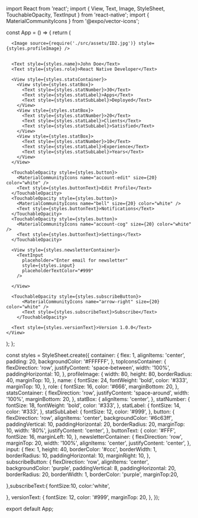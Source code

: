 import React from 'react';
import { View, Text, Image, StyleSheet, TouchableOpacity, TextInput } from 'react-native';
import { MaterialCommunityIcons } from '@expo/vector-icons';

const  App = () => {
  return (
    <View style={styles.container}>
      <View style={styles.topIconsContainer}>
        <MaterialCommunityIcons name="arrow-left" size={24} color="black" />
        <MaterialCommunityIcons name="bell" size={24} color="black" />
      </View>

      <Image source={require('./src/assets/ID2.jpg')} style={styles.profileImage} />


      <Text style={styles.name}>John Doe</Text>
      <Text style={styles.role}>React Native Developer</Text>

      <View style={styles.statsContainer}>
        <View style={styles.statBox}>
          <Text style={styles.statNumber}>30</Text>
          <Text style={styles.statLabel}>Apps</Text>
          <Text style={styles.statSubLabel}>Deployed</Text>
        </View>
        <View style={styles.statBox}>
          <Text style={styles.statNumber}>20</Text>
          <Text style={styles.statLabel}>Clients</Text>
          <Text style={styles.statSubLabel}>Satisfied</Text>
        </View>
        <View style={styles.statBox}>
          <Text style={styles.statNumber}>10</Text>
          <Text style={styles.statLabel}>Experience</Text>
          <Text style={styles.statSubLabel}>Years</Text>
        </View>
      </View>

      <TouchableOpacity style={styles.button}>
        <MaterialCommunityIcons name="account-edit" size={20} color="white" />
        <Text style={styles.buttonText}>Edit Profile</Text>
      </TouchableOpacity>
      <TouchableOpacity style={styles.button}>
        <MaterialCommunityIcons name="bell" size={20} color="white" />
        <Text style={styles.buttonText}>Notifications</Text>
      </TouchableOpacity>
      <TouchableOpacity style={styles.button}>
        <MaterialCommunityIcons name="account-cog" size={20} color="white" />
        <Text style={styles.buttonText}>Settings</Text>
      </TouchableOpacity>

      <View style={styles.newsletterContainer}>
        <TextInput 
          placeholder="Enter email for newsletter" 
          style={styles.input} 
          placeholderTextColor="#999"
        />
        
      </View>

      <TouchableOpacity style={styles.subscribeButton}>
          <MaterialCommunityIcons name="arrow-right" size={20} color="white" />
          <Text style={styles.subscribeText}>Subscribe</Text>
        </TouchableOpacity>

      <Text style={styles.versionText}>Version 1.0.0</Text>
    </View>
  );
};

const styles = StyleSheet.create({
  container: {
    flex: 1,
    alignItems: 'center',
    padding: 20,
    backgroundColor: '#FFFFFF',
  },
  topIconsContainer: {
    flexDirection: 'row',
    justifyContent: 'space-between',
    width: '100%',
    paddingHorizontal: 10,
  },
  profileImage: {
    width: 80,
    height: 80,
    borderRadius: 40,
    marginTop: 10,
  },
  name: {
    fontSize: 24,
    fontWeight: 'bold',
    color: '#333',
    marginTop: 10,
  },
  role: {
    fontSize: 16,
    color: '#666',
    marginBottom: 20,
  },
  statsContainer: {
    flexDirection: 'row',
    justifyContent: 'space-around',
    width: '100%',
    marginBottom: 20,
  },
  statBox: {
    alignItems: 'center',
  },
  statNumber: {
    fontSize: 18,
    fontWeight: 'bold',
    color: '#333',
  },
  statLabel: {
    fontSize: 14,
    color: '#333',
  },
  statSubLabel: {
    fontSize: 12,
    color: '#999',
  },
  button: {
    flexDirection: 'row',
    alignItems: 'center',
    backgroundColor: '#6c63ff',
    paddingVertical: 10,
    paddingHorizontal: 20,
    borderRadius: 20,
    marginTop: 10,
    width: '80%',
    justifyContent: 'center',
  },
  buttonText: {
    color: '#FFF',
    fontSize: 16,
    marginLeft: 10,
  },
  newsletterContainer: {
    flexDirection: 'row',
    marginTop: 20,
    width: '100%',
    alignItems: 'center',
    justifyContent: 'center',
  },
  input: {
    flex: 1,
    height: 40,
    borderColor: '#ccc',
    borderWidth: 1,
    borderRadius: 10,
    paddingHorizontal: 10,
    marginRight: 10,
  },
  subscribeButton: {
    flexDirection: 'row',
      alignItems: 'center',
      backgroundColor: 'purple',
      paddingVertical: 8,
      paddingHorizontal: 20,
      borderRadius: 20,
      borderWidth: 1,
      borderColor: 'purple',
      marginTop:20,
      
  },subscribeText:{
    fontSize:10,
    color:'white',
    
  },
  versionText: {
    fontSize: 12,
    color: '#999',
    marginTop: 20,
  },
});

export default App;
